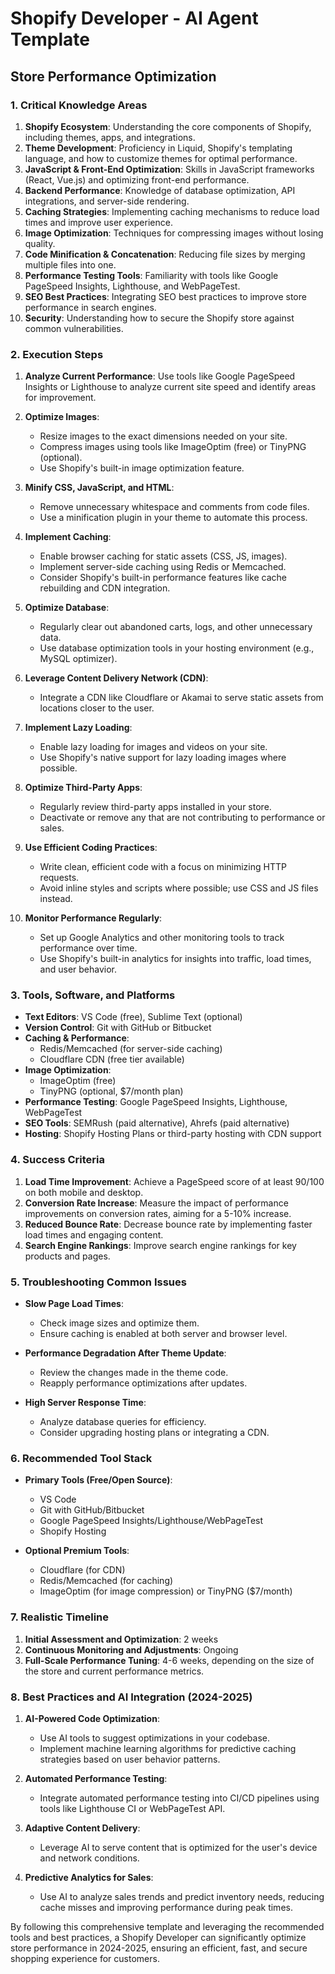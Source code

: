 # Shopify Developer - AI Agent Template

## Store Performance Optimization

### 1. Critical Knowledge Areas

1. **Shopify Ecosystem**: Understanding the core components of Shopify, including themes, apps, and integrations.
2. **Theme Development**: Proficiency in Liquid, Shopify's templating language, and how to customize themes for optimal performance.
3. **JavaScript & Front-End Optimization**: Skills in JavaScript frameworks (React, Vue.js) and optimizing front-end performance.
4. **Backend Performance**: Knowledge of database optimization, API integrations, and server-side rendering.
5. **Caching Strategies**: Implementing caching mechanisms to reduce load times and improve user experience.
6. **Image Optimization**: Techniques for compressing images without losing quality.
7. **Code Minification & Concatenation**: Reducing file sizes by merging multiple files into one.
8. **Performance Testing Tools**: Familiarity with tools like Google PageSpeed Insights, Lighthouse, and WebPageTest.
9. **SEO Best Practices**: Integrating SEO best practices to improve store performance in search engines.
10. **Security**: Understanding how to secure the Shopify store against common vulnerabilities.

### 2. Execution Steps

1. **Analyze Current Performance**: Use tools like Google PageSpeed Insights or Lighthouse to analyze current site speed and identify areas for improvement.
   
2. **Optimize Images**:
   - Resize images to the exact dimensions needed on your site.
   - Compress images using tools like ImageOptim (free) or TinyPNG (optional).
   - Use Shopify's built-in image optimization feature.

3. **Minify CSS, JavaScript, and HTML**:
   - Remove unnecessary whitespace and comments from code files.
   - Use a minification plugin in your theme to automate this process.

4. **Implement Caching**:
   - Enable browser caching for static assets (CSS, JS, images).
   - Implement server-side caching using Redis or Memcached.
   - Consider Shopify's built-in performance features like cache rebuilding and CDN integration.

5. **Optimize Database**:
   - Regularly clear out abandoned carts, logs, and other unnecessary data.
   - Use database optimization tools in your hosting environment (e.g., MySQL optimizer).

6. **Leverage Content Delivery Network (CDN)**:
   - Integrate a CDN like Cloudflare or Akamai to serve static assets from locations closer to the user.

7. **Implement Lazy Loading**:
   - Enable lazy loading for images and videos on your site.
   - Use Shopify's native support for lazy loading images where possible.

8. **Optimize Third-Party Apps**:
   - Regularly review third-party apps installed in your store.
   - Deactivate or remove any that are not contributing to performance or sales.

9. **Use Efficient Coding Practices**:
   - Write clean, efficient code with a focus on minimizing HTTP requests.
   - Avoid inline styles and scripts where possible; use CSS and JS files instead.

10. **Monitor Performance Regularly**:
    - Set up Google Analytics and other monitoring tools to track performance over time.
    - Use Shopify's built-in analytics for insights into traffic, load times, and user behavior.

### 3. Tools, Software, and Platforms

- **Text Editors**: VS Code (free), Sublime Text (optional)
- **Version Control**: Git with GitHub or Bitbucket
- **Caching & Performance**:
  - Redis/Memcached (for server-side caching)
  - Cloudflare CDN (free tier available)
- **Image Optimization**:
  - ImageOptim (free)
  - TinyPNG (optional, $7/month plan)
- **Performance Testing**: Google PageSpeed Insights, Lighthouse, WebPageTest
- **SEO Tools**: SEMRush (paid alternative), Ahrefs (paid alternative)
- **Hosting**: Shopify Hosting Plans or third-party hosting with CDN support

### 4. Success Criteria

1. **Load Time Improvement**: Achieve a PageSpeed score of at least 90/100 on both mobile and desktop.
2. **Conversion Rate Increase**: Measure the impact of performance improvements on conversion rates, aiming for a 5-10% increase.
3. **Reduced Bounce Rate**: Decrease bounce rate by implementing faster load times and engaging content.
4. **Search Engine Rankings**: Improve search engine rankings for key products and pages.

### 5. Troubleshooting Common Issues

- **Slow Page Load Times**:
  - Check image sizes and optimize them.
  - Ensure caching is enabled at both server and browser level.
  
- **Performance Degradation After Theme Update**:
  - Review the changes made in the theme code.
  - Reapply performance optimizations after updates.

- **High Server Response Time**:
  - Analyze database queries for efficiency.
  - Consider upgrading hosting plans or integrating a CDN.

### 6. Recommended Tool Stack

- **Primary Tools (Free/Open Source)**:
  - VS Code
  - Git with GitHub/Bitbucket
  - Google PageSpeed Insights/Lighthouse/WebPageTest
  - Shopify Hosting
  
- **Optional Premium Tools**:
  - Cloudflare (for CDN)
  - Redis/Memcached (for caching)
  - ImageOptim (for image compression) or TinyPNG ($7/month)

### 7. Realistic Timeline

1. **Initial Assessment and Optimization**: 2 weeks
2. **Continuous Monitoring and Adjustments**: Ongoing
3. **Full-Scale Performance Tuning**: 4-6 weeks, depending on the size of the store and current performance metrics.

### 8. Best Practices and AI Integration (2024-2025)

1. **AI-Powered Code Optimization**:
   - Use AI tools to suggest optimizations in your codebase.
   - Implement machine learning algorithms for predictive caching strategies based on user behavior patterns.

2. **Automated Performance Testing**:
   - Integrate automated performance testing into CI/CD pipelines using tools like Lighthouse CI or WebPageTest API.

3. **Adaptive Content Delivery**:
   - Leverage AI to serve content that is optimized for the user's device and network conditions.

4. **Predictive Analytics for Sales**:
   - Use AI to analyze sales trends and predict inventory needs, reducing cache misses and improving performance during peak times.

By following this comprehensive template and leveraging the recommended tools and best practices, a Shopify Developer can significantly optimize store performance in 2024-2025, ensuring an efficient, fast, and secure shopping experience for customers.

